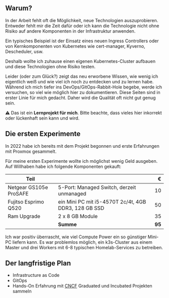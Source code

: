 ## Warum?

In der Arbeit fehlt oft die Möglichkeit, neue Technologien auszuprobieren. Entweder fehlt mir die Zeit dafür oder ich kann die Technologie nicht ohne Risiko auf andere Komponenten in der Infrastruktur anwenden.

Ein typisches Beispiel ist der Einsatz eines neuen Ingress Controllers oder von Kernkomponenten von Kubernetes wie cert-manager, Kyverno, Descheduler, usw.

Deshalb wollte ich zuhause einen eigenen Kubernetes-Cluster aufbauen und diese Technologien ohne Risiko testen.

Leider (oder zum Glück?) zeigt das neu erworbene Wissen, wie wenig ich eigentlich weiß und wie viel ich noch zu entdecken und zu lernen habe. Während ich mich tiefer ins DevOps/GitOps-Rabbit-Hole begebe, werde ich versuchen, so viel wie möglich hier zu dokumentieren. Diese Seiten sind in erster Linie für mich gedacht. Daher wird die Qualität oft nicht gut genug sein.

⚠️ Das ist ein **Lernprojekt für mich**. Bitte beachte, dass vieles hier inkorrekt oder lückenhaft sein kann und wird.

## Die ersten Experimente

In 2022 habe ich bereits mit dem Projekt begonnen und erste Erfahrungen mit Proxmox gesammelt.

Für meine ersten Experimente wollte ich möglichst wenig Geld ausgeben. Auf Willhaben habe ich folgende Komponenten gekauft:

| Teil                   |                                                      |      € |
| ---------------------- | ---------------------------------------------------- | -----: |
| Netgear GS105e ProSAFE | 5-Port: Managed Switch, derzeit unmanaged            |     10 |
| Fujitso Esprimo Q520   | ein Mini PC mit i5-4570T 2c/4t, 4GB DDR3, 128 GB SSD |     50 |
| Ram Upgrade            | 2 x 8 GB Module                                      |     35 |
|                        | **Summe**                                            | **95** |

Ich war positiv überrascht, wie viel Compute Power ein so günstiger Mini-PC liefern kann. Es war problemlos möglich, ein k3s-Cluster aus einem Master und drei Workers mit 6-8 typischen Homelab-Services zu betreiben.

## Der langfristige Plan

* Infrastructure as Code 
* GitOps
* Hands-On Erfahrung mit [CNCF](https://www.cncf.io) Graduated und Incubated Projekten sammeln
